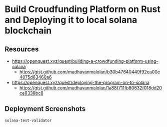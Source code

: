 # Build Croudfunding Platform on Rust and Deploying it to local solana blockchain

## Resources

- https://openquest.xyz/quest/building-a-crowdfunding-platform-using-solana
  - https://gist.github.com/madhavanmalolan/b30b47640449f92ea00e4075d63460a6
- https://openquest.xyz/quest/deploying-the-program-on-to-solana
  - https://gist.github.com/madhavanmalolan/1a88f711fb80632f018dd20ce8338bc8
  
 ## Deployment Screenshots
 
 ```
 solana-test-validator
 ```
 
 
